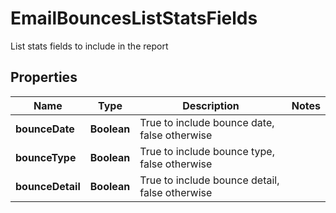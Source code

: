 

# EmailBouncesListStatsFields

List stats fields to include in the report
## Properties

Name | Type | Description | Notes
------------ | ------------- | ------------- | -------------
**bounceDate** | **Boolean** | True to include bounce date, false otherwise | 
**bounceType** | **Boolean** | True to include bounce type, false otherwise | 
**bounceDetail** | **Boolean** | True to include bounce detail, false otherwise | 



